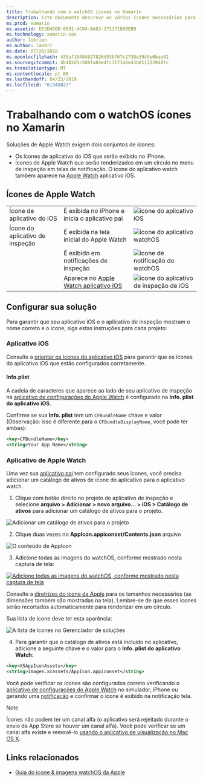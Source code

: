 ```yaml
---
title: Trabalhando com o watchOS ícones no Xamarin
description: Este documento descreve os vários ícones necessários para um aplicativo watchOS e como configurar uma solução para incluir esses ícones.
ms.prod: xamarin
ms.assetid: EE3D45BD-8091-4C04-BA83-371371D8BEB9
ms.technology: xamarin-ios
author: lobrien
ms.author: laobri
ms.date: 07/26/2018
ms.openlocfilehash: 435af10484827826d53b767c2738e3945e0bae42
ms.sourcegitcommit: 4b402d1c508fa84e4fc3171a6e43b811323948fc
ms.translationtype: MT
ms.contentlocale: pt-BR
ms.lasthandoff: 04/23/2019
ms.locfileid: "61345027"
---
```

# <a name="working-with-watchos-icons-in-xamarin"></a>Trabalhando com o watchOS ícones no Xamarin

Soluções de Apple Watch exigem dois conjuntos de ícones:

* Os ícones de aplicativo do iOS que serão exibido no iPhone.
* Ícones de Apple Watch que serão renderizados em um círculo no menu de inspeção em telas de notificação. O ícone do aplicativo watch também aparece na [Apple Watch](~/ios/watchos/app-fundamentals/settings.md) aplicativo iOS.

## <a name="apple-watch-icons"></a>Ícones de Apple Watch

| | | |
|-|-|-|
|Ícone de aplicativo do iOS|É exibida no iPhone e inicia o aplicativo pai|![ícone do aplicativo iOS](icons-images/icon-ios.png)|
|Ícone do aplicativo de inspeção|É exibida na tela inicial do Apple Watch|![ícone do aplicativo watchOS](icons-images/icon-home.png)|
||É exibido em notificações de inspeção|![ícone de notificação do watchOS](icons-images/notification-icon.png)|
||Aparece no [Apple Watch aplicativo iOS](~/ios/watchos/app-fundamentals/settings.md)|![ícone do aplicativo de inspeção de iOS](icons-images/watch-app-sml.png)|

## <a name="configuring-your-solution"></a>Configurar sua solução

Para garantir que seu aplicativo iOS e o aplicativo de inspeção mostram o nome correto e o ícone, siga estas instruções para cada projeto:

### <a name="ios-app"></a>Aplicativo iOS

Consulte a [orientar os ícones do aplicativo iOS](~/ios/app-fundamentals/images-icons/app-icons.md) para garantir que os ícones do aplicativo iOS que estão configurados corretamente.

#### <a name="infoplist"></a>Info.plist

A cadeia de caracteres que aparece ao lado de seu aplicativo de inspeção na [aplicativo de configurações do Apple Watch](~/ios/watchos/app-fundamentals/settings.md) é configurado na **Info. plist do aplicativo iOS**.

Confirme se sua **Info. plist** tem um `CFBundleName` chave e valor (Observação: isso é diferente para o `CFBundleDisplayName`, você pode ter ambas):

```xml
<key>CFBundleName</key>
<string>Your App Name</string>
```

### <a name="apple-watch-app"></a>Aplicativo de Apple Watch

Uma vez sua [aplicativo pai](~/ios/watchos/app-fundamentals/parent-app.md) tem configurado seus ícones, você precisa adicionar um catálogo de ativos de ícone do aplicativo para o aplicativo watch.

1. Clique com botão direito no projeto de aplicativo de inspeção e selecione **arquivo > Adicionar > novo arquivo... > iOS > Catálogo de ativos** para adicionar um catálogo de ativos para o projeto.

 ![](icons-images/newasset.png "Adicionar um catálogo de ativos para o projeto")

2. Clique duas vezes no **AppIcon.appiconset/Contents.json** arquivo

  ![](icons-images/xcassets-iconset-sml.png "O conteúdo de AppIcon")

3. Adicione todas as imagens do watchOS, conforme mostrado nesta captura de tela:

  [![](icons-images/appicons-sml.png "Adicione todas as imagens do watchOS, conforme mostrado nesta captura de tela")](icons-images/appicons.png#lightbox)

  Consulte a [diretrizes do ícone da Apple](https://developer.apple.com/design/human-interface-guidelines/watchos/icons-and-images/menu-icons/) para os tamanhos necessários (as dimensões também são mostradas na tela). Lembre-se de que esses ícones serão recortados automaticamente para renderizar em um círculo.

  Sua lista de ícone deve ter esta aparência:

  ![](icons-images/xcassets-complete-sml.png "A lista de ícones no Gerenciador de soluções")

4. Para garantir que o catálogo de ativos está incluído no aplicativo, adicione a seguinte chave e o valor para o **Info. plist do aplicativo Watch**:

```xml
<key>XSAppIconAssets</key>
<string>Images.xcassets/AppIcon.appiconset</string>
```

Você pode verificar os ícones são configurados correto verificando o [aplicativo de configurações do Apple Watch](~/ios/watchos/app-fundamentals/settings.md) no simulador, iPhone ou gerando uma [notificação](~/ios/watchos/platform/notifications.md) e confirmar o ícone é exibido na notificação tela.

> [!NOTE]
> Ícones não podem ter um canal alfa (o aplicativo será rejeitado durante o envio da App Store se houver um canal alfa). Você pode verificar se um canal alfa existe e removê-lo [usando o aplicativo de visualização no Mac OS X](~/ios/watchos/troubleshooting.md#noalpha).


## <a name="related-links"></a>Links relacionados

- [Guia do ícone & imagens watchOS da Apple](https://developer.apple.com/design/human-interface-guidelines/watchos/icons-and-images/)
